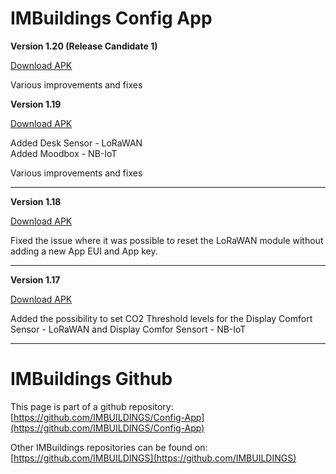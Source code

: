 # IMBuildings Config App

**Version 1.20 (Release Candidate 1)**

[Download APK](https://drive.google.com/file/d/1ex5UnP0aeYilGgV52d0YG2aLha6U3fRU/view?usp=drive_link)

Various improvements and fixes<br>

**Version 1.19**

[Download APK](https://drive.google.com/file/d/1ykdPZ6l6HEdhIMStSPo73gTCsgdmNhpY/view?usp=sharing)

Added Desk Sensor - LoRaWAN<br>
Added Moodbox - NB-IoT<br>

Various improvements and fixes<br>
___

**Version 1.18**

[Download APK](https://drive.google.com/file/d/1KY1nPUyqtgWPpe_2_j3kDZ__25p9TD3d/view?usp=sharing)

Fixed the issue where it was possible to reset the LoRaWAN module without adding a new App EUI and App key.
___

**Version 1.17**

[Download APK](https://drive.google.com/file/d/1iSnhUZ8vyPq9zs4s2Iai7z7ObrBSgvlX/view?usp=sharing)

Added the possibility to set CO2 Threshold levels for the Display Comfort Sensor - LoRaWAN and Display Comfor Sensort - NB-IoT
___

# IMBuildings Github

This page is part of a github repository: [https://github.com/IMBUILDINGS/Config-App](https://github.com/IMBUILDINGS/Config-App)

Other IMBuildings repositories can be found on: [https://github.com/IMBUILDINGS](https://github.com/IMBUILDINGS)
